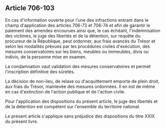 Article 706-103
----
En cas d'information ouverte pour l'une des infractions entrant dans le champ
d'application des articles 706-73 et 706-74 et afin de garantir le paiement des
amendes encourues ainsi que, le cas échéant, l'indemnisation des victimes, le
juge des libertés et de la détention, sur requête du procureur de la République,
peut ordonner, aux frais avancés du Trésor et selon les modalités prévues par
les procédures civiles d'exécution, des mesures conservatoires sur les biens,
meubles ou immeubles, divis ou indivis, de la personne mise en examen.

La condamnation vaut validation des mesures conservatoires et permet
l'inscription définitive des sûretés.

La décision de non-lieu, de relaxe ou d'acquittement emporte de plein droit, aux
frais du Trésor, mainlevée des mesures ordonnées. Il en est de même en cas
d'extinction de l'action publique et de l'action civile.

Pour l'application des dispositions du présent article, le juge des libertés et
de la détention est compétent sur l'ensemble du territoire national.

Le présent article s'applique sans préjudice des dispositions du titre XXIX du
présent livre.
